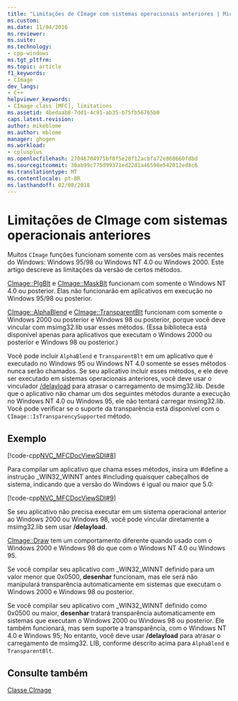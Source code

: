 ```yaml
---
title: "Limitações de CImage com sistemas operacionais anteriores | Microsoft Docs"
ms.custom: 
ms.date: 11/04/2016
ms.reviewer: 
ms.suite: 
ms.technology:
- cpp-windows
ms.tgt_pltfrm: 
ms.topic: article
f1_keywords:
- CImage
dev_langs:
- C++
helpviewer_keywords:
- CImage class [MFC], limitations
ms.assetid: 4bedaab8-7dd1-4c91-ab35-b75fb56765b0
caps.latest.revision: 
author: mikeblome
ms.author: mblome
manager: ghogen
ms.workload:
- cplusplus
ms.openlocfilehash: 27046704975bf8f5e28f12acbfa72e860660fdbd
ms.sourcegitcommit: 30ab99c775d99371ed22d1a46598e542012ed8c6
ms.translationtype: MT
ms.contentlocale: pt-BR
ms.lasthandoff: 02/08/2018
---
```

# <a name="cimage-limitations-with-earlier-operating-systems"></a>Limitações de CImage com sistemas operacionais anteriores
Muitos `CImage` funções funcionam somente com as versões mais recentes do Windows: Windows 95/98 ou Windows NT 4.0 ou Windows 2000. Este artigo descreve as limitações da versão de certos métodos.  
  
 [CImage::PlgBlt](../atl-mfc-shared/reference/cimage-class.md#plgblt) e [CImage::MaskBlt](../atl-mfc-shared/reference/cimage-class.md#maskblt) funcionam com somente o Windows NT 4.0 ou posterior. Elas não funcionarão em aplicativos em execução no Windows 95/98 ou posterior.  
  
 [CImage::AlphaBlend](../atl-mfc-shared/reference/cimage-class.md#alphablend) e [CImage::TransparentBlt](../atl-mfc-shared/reference/cimage-class.md#transparentblt) funcionam com somente o Windows 2000 ou posterior e Windows 98 ou posterior, porque você deve vincular com msimg32.lib usar esses métodos. (Essa biblioteca está disponível apenas para aplicativos que executam o Windows 2000 ou posterior e Windows 98 ou posterior.)  
  
 Você pode incluir `AlphaBlend` e `TransparentBlt` em um aplicativo que é executado no Windows 95 ou Windows NT 4.0 somente se esses métodos nunca serão chamados. Se seu aplicativo incluir esses métodos, e ele deve ser executado em sistemas operacionais anteriores, você deve usar o vinculador [/delayload](../build/reference/delayload-delay-load-import.md) para atrasar o carregamento de msimg32.lib. Desde que o aplicativo não chamar um dos seguintes métodos durante a execução no Windows NT 4.0 ou Windows 95, ele não tentará carregar msimg32.lib. Você pode verificar se o suporte da transparência está disponível com o `CImage::IsTransparencySupported` método.  
  
## <a name="example"></a>Exemplo  
 [!code-cpp[NVC_MFCDocViewSDI#8](../mfc/codesnippet/cpp/cimage-limitations-with-earlier-operating-systems_1.cpp)]  
  
 Para compilar um aplicativo que chama esses métodos, insira um #define a instrução _WIN32_WINNT antes #including quaisquer cabeçalhos de sistema, indicando que a versão do Windows é igual ou maior que 5.0:  
  
 [!code-cpp[NVC_MFCDocViewSDI#9](../mfc/codesnippet/cpp/cimage-limitations-with-earlier-operating-systems_2.h)]  
  
 Se seu aplicativo não precisa executar em um sistema operacional anterior ao Windows 2000 ou Windows 98, você pode vincular diretamente a msimg32.lib sem usar **/delayload**.  
  
 [CImage::Draw](../atl-mfc-shared/reference/cimage-class.md#draw) tem um comportamento diferente quando usado com o Windows 2000 e Windows 98 do que com o Windows NT 4.0 ou Windows 95.  
  
 Se você compilar seu aplicativo com _WIN32_WINNT definido para um valor menor que 0x0500, **desenhar** funcionam, mas ele será não manipulará transparência automaticamente em sistemas que executam o Windows 2000 e Windows 98 ou posterior.  
  
 Se você compilar seu aplicativo com _WIN32_WINNT definido como 0x0500 ou maior, **desenhar** tratará transparência automaticamente em sistemas que executam o Windows 2000 ou Windows 98 ou posterior. Ele também funcionará, mas sem suporte a transparência, com o Windows NT 4.0 e Windows 95; No entanto, você deve usar **/delayload** para atrasar o carregamento de msimg32. LIB, conforme descrito acima para `AlphaBlend` e `TransparentBlt`.  
  
## <a name="see-also"></a>Consulte também  
 [Classe CImage](../atl-mfc-shared/reference/cimage-class.md)
